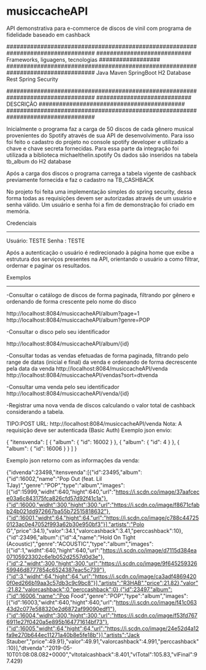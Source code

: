 # musiccacheAPI
API demonstrativa para e-commerce de discos de vinil com programa de fidelidade baseado em cashback

##################################################################################
############################ Frameworks, liguagens, tecnologias ##################
##################################################################################
Java
Maven
SpringBoot
H2 Database
Rest
Spring Security

##################################################################################
############################ DESCRIÇÃO ###########################################
##################################################################################

Inicialmente o programa faz a carga de 50 discos de cada gênero musical provenientes do Spotify através de sua API de desenvolvimento. Para isso foi feito o cadastro do projeto no console spotify developer e utilizado a chave e chave secreta fornecidas. Para essa parte da integração foi utilizada a biblioteca michaelthelin.spotify
Os dados são inseridos na tabela tb_album do H2 database

Após a carga dos discos o programa carrega a tabela vigente de cashback previamente fornecida e faz o cadastro na TB_CASHBACK

No projeto foi feita uma implementação simples do spring security, dessa forma todas as requisições devem ser autorizadas através de um usuário e senha válido. Um usuário e senha foi a fim de demonstração foi criado em memória.

Credenciais
___________

Usuário: TESTE
Senha  : TESTE

 
Após a autenticação o usuário é redirecionado à página home que exibe a estrutura dos serviços presentes na API, orientando o usuário a como filtrar, ordernar e paginar os resultados.

Exemplos
__________

-Consultar o catálogo de discos de forma paginada, filtrando por gênero e ordenando de forma crescente pelo nome do disco

http://localhost:8084/musiccacheAPI/album?page=1
http://localhost:8084/musiccacheAPI/album?genre=POP


-Consultar o disco pelo seu identificador

http://localhost:8084/musiccacheAPI/album/{id}


-Consultar todas as vendas efetuadas de forma paginada, filtrando pelo range
de datas (inicial e final) da venda e ordenando de forma decrescente pela
data da venda
http://localhost:8084/musiccacheAPI/venda
http://localhost:8084/musiccacheAPI/vendas?sort=dtvenda


-Consultar uma venda pelo seu identificador
http://localhost:8084/musiccacheAPI/venda/{id}

-Registrar uma nova venda de discos calculando o valor total de cashback
considerando a tabela.

TIPO:POST
URL: http://localhost:8084/musiccacheAPI/venda
Nota: A requisição deve ser autenticada (Basic Auth)
Exemplo json envio:

{
  "itensvenda": [
    {
      "album": {
        "id": 16002
      }
    },
    {
      "album": {
        "id": 4
      }
    },
    {
      "album": {
        "id": 16006
      }
    }
  ]
}


Exemplo json retorno com as informações da venda:

{"idvenda":23498,"itensvenda":[{"id":23495,"album":{"id":16002,"name":"Pop Out (feat. Lil TJay)","genre":"POP","type":"album","images":[{"id":15999,"widht":640,"hight":640,"url":"https://i.scdn.co/image/37aafcece03a6c843175fca826cfd57d92f41c1a"},{"id":16000,"widht":300,"hight":300,"url":"https://i.scdn.co/image/f8671cfabb24b021dd972667ba55b72515818632"},{"id":16001,"widht":64,"hight":64,"url":"https://i.scdn.co/image/c788c447250123ac0e47052f993a62b30e950bf3"}],"artists":"Polo G","price":34.1},"valor":34.1,"valorcashback":3.41,"perccashback":10},{"id":23496,"album":{"id":4,"name":"Hold On Tight (Acoustic)","genre":"ACOUSTIC","type":"album","images":[{"id":1,"widht":640,"hight":640,"url":"https://i.scdn.co/image/d7115d384ea07105923302c6e1b052d2557d0d3e"},{"id":2,"widht":300,"hight":300,"url":"https://i.scdn.co/image/9f64525932659946d8777854c6524387eac5c739"},{"id":3,"widht":64,"hight":64,"url":"https://i.scdn.co/image/ca3adf48694200f0ed266b19aa3c57db3c9c9bc8"}],"artists":"R3HAB","price":21.82},"valor":21.82,"valorcashback":0,"perccashback":0},{"id":23497,"album":{"id":16006,"name":"Pop Food","genre":"POP","type":"album","images":[{"id":16003,"widht":640,"hight":640,"url":"https://i.scdn.co/image/f41c06343d2c077e588320e2d6872af99090edf1"},{"id":16004,"widht":300,"hight":300,"url":"https://i.scdn.co/image/f53fd7676911e27f0420a5e895b164771614bf73"},{"id":16005,"widht":64,"hight":64,"url":"https://i.scdn.co/image/24e52d4a12fa9e270b644ec11271a40b8e5fe18b"}],"artists":"Jack Stauber","price":49.91},"valor":49.91,"valorcashback":4.991,"perccashback":10}],"dtvenda":"2019-05-10T01:08:08.082+0000","vltotalcashback":8.401,"vlTotal":105.83,"vlFinal":97.429}
